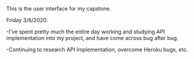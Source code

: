 This is the user interface for my capstone.


Friday 3/6/2020:

-I've spent pretty much the entire day working and studying API implementation into my project, and have come across bug after bug.

-Continuing to research API implementation, overcome Heroku bugs, etc.
